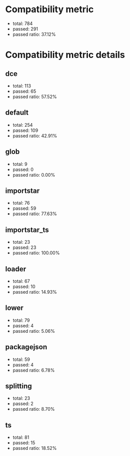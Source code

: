# Compatibility metric
- total: 784
- passed: 291
- passed ratio: 37.12%
# Compatibility metric details
## dce
- total: 113
- passed: 65
- passed ratio: 57.52%
## default
- total: 254
- passed: 109
- passed ratio: 42.91%
## glob
- total: 9
- passed: 0
- passed ratio: 0.00%
## importstar
- total: 76
- passed: 59
- passed ratio: 77.63%
## importstar_ts
- total: 23
- passed: 23
- passed ratio: 100.00%
## loader
- total: 67
- passed: 10
- passed ratio: 14.93%
## lower
- total: 79
- passed: 4
- passed ratio: 5.06%
## packagejson
- total: 59
- passed: 4
- passed ratio: 6.78%
## splitting
- total: 23
- passed: 2
- passed ratio: 8.70%
## ts
- total: 81
- passed: 15
- passed ratio: 18.52%
